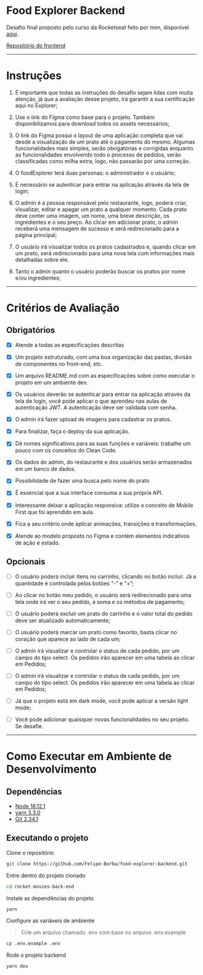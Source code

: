 # **Food Explorer Backend**

Desafio final proposto pelo curso da Rocketseat feito por mim, disponível [aqui]().

[Repositório do frontend](https://github.com/Felipe-Borba/food-explorer-backend)

---

# **Instruções**

1. É importante que todas as instruções do desafio sejam lidas com muita atenção, já que a avaliação desse projeto, irá garantir a sua certificação aqui no Explorer;

2. Use o link do Figma como base para o projeto. Também disponibilizamos para download todos os assets necessários;

3. O link do Figma possui o layout de uma aplicação completa que vai desde a visualização de um prato até o pagamento do mesmo. Algumas funcionalidades mais simples, serão obrigatórias e corrigidas enquanto as funcionalidades envolvendo todo o processo de pedidos, serão classificadas como milha extra, logo, não passarão por uma correção.

4. O foodExplorer terá duas personas: o administrador e o usuário;

5. É necessário se autenticar para entrar na aplicação através da tela de login;

6. O admin é a pessoa responsável pelo restaurante, logo, poderá criar, visualizar, editar e apagar um prato a qualquer momento. Cada prato deve conter uma imagem, um nome, uma breve descrição, os ingredientes e o seu preço. Ao clicar em adicionar prato, o admin receberá uma mensagem de sucesso e será redirecionado para a página principal;

7. O usuário irá visualizar todos os pratos cadastrados e, quando clicar em um prato, será redirecionado para uma nova tela com informações mais detalhadas sobre ele.

8. Tanto o admin quanto o usuário poderão buscar os pratos por nome e/ou ingredientes;

---

# **Critérios de Avaliação**

## Obrigatórios

- [x] Atende a todas as especificações descritas

- [x] Um projeto estruturado, com uma boa organização das pastas, divisão de componentes no front-end, etc.

- [x] Um arquivo README.md com as especificações sobre como executar o projeto em um ambiente dev.

- [x] Os usuários deverão se autenticar para entrar na aplicação através da tela de login, você pode aplicar o que aprendeu nas aulas de autenticação JWT. A autenticação deve ser validada com senha.

- [x] O admin irá fazer upload de imagens para cadastrar os pratos.

- [x] Para finalizar, faça o deploy da sua aplicação.

- [x] Dê nomes significativos para as suas funções e variáveis: trabalhe um pouco com os conceitos do Clean Code.

- [x] Os dados do admin, do restaurante e dos usuários serão armazenados em um banco de dados.

- [x] Possibilidade de fazer uma busca pelo nome do prato

- [x] É essencial que a sua interface consuma a sua própria API.

- [x] Interessante deixar a aplicação responsiva: utilize o conceito de Mobile First que foi aprendido em aula.

- [x] Fica a seu critério onde aplicar animações, transições e transformações.

- [x] Atende ao modelo proposto no Figma e contém elementos indicativos de ação e estado.

## Opcionais

- [ ] O usuário poderá incluir itens no carrinho, clicando no botão incluir. Já a quantidade é controlada pelos botões “-” e “+”;

- [ ] Ao clicar no botão meu pedido, o usuário será redirecionado para uma tela onde irá ver o seu pedido, a soma e os métodos de pagamento;

- [ ] O usuário poderá excluir um prato do carrinho e o valor total do pedido deve ser atualizado automaticamente;

- [ ] O usuário poderá marcar um prato como favorito, basta clicar no coração que aparece ao lado de cada um;

- [ ] O admin irá visualizar e controlar o status de cada pedido, por um campo do tipo select. Os pedidos irão aparecer em uma tabela ao clicar em Pedidos;

- [ ] O admin irá visualizar e controlar o status de cada pedido, por um campo do tipo select. Os pedidos irão aparecer em uma tabela ao clicar em Pedidos;

- [ ] Já que o projeto está em dark mode, você pode aplicar a versão light mode;

- [ ] Você pode adicionar quaisquer novas funcionalidades no seu projeto. Se desafie.

---

# **Como Executar em Ambiente de Desenvolvimento**

## Dependências

- [Node 18.12.1](https://git-scm.com/)
- [yarn 3.3.0](https://yarnpkg.com/getting-started/install)
- [Git 2.34.1](https://nodejs.org/en/)

## Executando o projeto

Clone o repositório

```bash
git clone https://github.com/Felipe-Borba/food-explorer-backend.git
```

Entre dentro do projeto clonado

```bash
cd rocket-movies-back-end
```

Instale as dependências do projeto

```bash
yarn
```

Configure as variáveis de ambiente

> Crie um arquivo chamado .env com base no arquivo .env.example

```bash
cp .env.example .env
```

Rode o projeto backend

```bash
yarn dev
```

